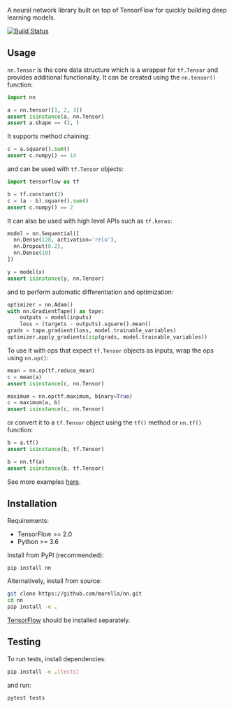 A neural network library built on top of TensorFlow for quickly building deep learning models.

[![Build Status](https://travis-ci.org/marella/nn.svg?branch=master)](https://travis-ci.org/marella/nn)

## Usage

`nn.Tensor` is the core data structure which is a wrapper for `tf.Tensor` and provides additional functionality. It can be created using the `nn.tensor()` function:

```py
import nn

a = nn.tensor([1, 2, 3])
assert isinstance(a, nn.Tensor)
assert a.shape == (3, )
```

It supports method chaining:

```py
c = a.square().sum()
assert c.numpy() == 14
```

and can be used with `tf.Tensor` objects:

```py
import tensorflow as tf

b = tf.constant(2)
c = (a - b).square().sum()
assert c.numpy() == 2
```

It can also be used with high level APIs such as `tf.keras`:

```py
model = nn.Sequential([
  nn.Dense(128, activation='relu'),
  nn.Dropout(0.2),
  nn.Dense(10)
])

y = model(x)
assert isinstance(y, nn.Tensor)
```

and to perform automatic differentiation and optimization:

```py
optimizer = nn.Adam()
with nn.GradientTape() as tape:
    outputs = model(inputs)
    loss = (targets - outputs).square().mean()
grads = tape.gradient(loss, model.trainable_variables)
optimizer.apply_gradients(zip(grads, model.trainable_variables))
```

To use it with ops that expect `tf.Tensor` objects as inputs, wrap the ops using `nn.op()`:

```py
mean = nn.op(tf.reduce_mean)
c = mean(a)
assert isinstance(c, nn.Tensor)

maximum = nn.op(tf.maximum, binary=True)
c = maximum(a, b)
assert isinstance(c, nn.Tensor)
```

or convert it to a `tf.Tensor` object using the `tf()` method or `nn.tf()` function:

```py
b = a.tf()
assert isinstance(b, tf.Tensor)

b = nn.tf(a)
assert isinstance(b, tf.Tensor)
```

See more examples [here][examples].

## Installation

Requirements:

-   TensorFlow >= 2.0
-   Python >= 3.6

Install from PyPI (recommended):

```sh
pip install nn
```

Alternatively, install from source:

```sh
git clone https://github.com/marella/nn.git
cd nn
pip install -e .
```

[TensorFlow] should be installed separately.

## Testing

To run tests, install dependencies:

```sh
pip install -e .[tests]
```

and run:

```sh
pytest tests
```

[tensorflow]: https://www.tensorflow.org/install
[examples]: https://github.com/marella/train/tree/master/examples

